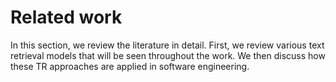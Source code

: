 # Related work

In this section, we review the literature in detail.
First, we review various text retrieval models that will be seen throughout
the work.
We then discuss how these TR approaches are applied in software engineering.

